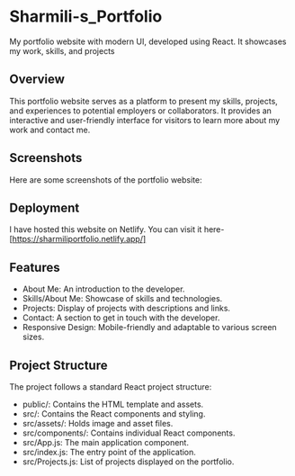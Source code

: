 # Sharmili-s_Portfolio
My portfolio website with modern UI, developed using React. It showcases my work, skills, and projects

## Overview

This portfolio website serves as a platform to present my skills, projects, and experiences to potential employers or collaborators. It provides an interactive and user-friendly interface for visitors to learn more about my work and contact me.

## Screenshots
Here are some screenshots of the portfolio website:

## Deployment
I have hosted this website on Netlify. You can visit it here- [https://sharmiliportfolio.netlify.app/]

## Features

- About Me: An introduction to the developer.
- Skills/About Me: Showcase of skills and technologies.
- Projects: Display of projects with descriptions and links.
- Contact: A section to get in touch with the developer.
- Responsive Design: Mobile-friendly and adaptable to various screen sizes.

## Project Structure
The project follows a standard React project structure:

- public/: Contains the HTML template and assets.
- src/: Contains the React components and styling.
- src/assets/: Holds image and asset files.
- src/components/: Contains individual React components.
- src/App.js: The main application component.
- src/index.js: The entry point of the application.
- src/Projects.js: List of projects displayed on the portfolio.




